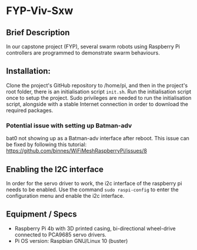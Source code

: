 # FYP-Viv-Sxw

## Brief Description
In our capstone project (FYP), several swarm robots using Raspberry Pi controllers are programmed to demonstrate swarm behaviours.

## Installation:
Clone the project's GitHub repository to /home/pi, and then in the project's root folder, there is an initialisation script `init.sh`. Run the initialisation script once to setup the project. Sudo privileges are needed to run the initialisation script, alongside with a stable Internet connection in order to download the required packages.

### Potential issue with setting up Batman-adv
bat0 not showing up as a Batman-adv interface after reboot. 
This issue can be fixed by following this tutorial: https://github.com/binnes/WiFiMeshRaspberryPi/issues/8

## Enabling the I2C interface
In order for the servo driver to work, the i2c interface of the raspberry pi needs to be enabled. Use the command
`sudo raspi-config`
to enter the configuration menu and enable the i2c interface.

## Equipment / Specs
- Raspberry Pi 4b with 3D printed casing, bi-directional wheel-drive connected to PCA9685 servo drivers.
- Pi OS version: Raspbian GNU/Linux 10 (buster)
